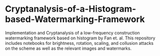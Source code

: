 # Cryptanalysis-of-a-Histogram-based-Watermarking-Framework
Implementation and Cryptanalysis of a low-frequency construction watermarking framework based on histogram by Fan et. al. This repository includes notebooks for brightness, rotation, scaling, and collusion attacks on the scheme as well as the relevant images and watermarks.
